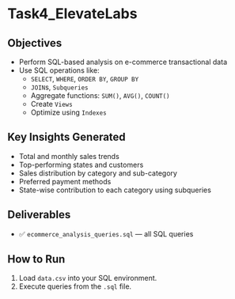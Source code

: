 # Task4_ElevateLabs
##  Objectives

- Perform SQL-based analysis on e-commerce transactional data
- Use SQL operations like:
  - `SELECT`, `WHERE`, `ORDER BY`, `GROUP BY`
  - `JOIN`s, `Subqueries`
  - Aggregate functions: `SUM()`, `AVG()`, `COUNT()`
  - Create `Views`
  - Optimize using `Indexes`

##  Key Insights Generated

- Total and monthly sales trends
- Top-performing states and customers
- Sales distribution by category and sub-category
- Preferred payment methods
- State-wise contribution to each category using subqueries

##  Deliverables

- ✅ `ecommerce_analysis_queries.sql` — all SQL queries

##  How to Run

1. Load `data.csv` into your SQL environment.
2. Execute queries from the `.sql` file.
